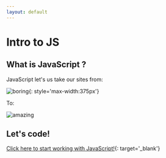 ```yaml
---
layout: default
---
```


# Intro to JS

## What is JavaScript ?

JavaScript let's us take our sites from:

![boring](https://upload.wikimedia.org/wikipedia/commons/thumb/e/ec/Mona_Lisa%2C_by_Leonardo_da_Vinci%2C_from_C2RMF_retouched.jpg/1200px-Mona_Lisa%2C_by_Leonardo_da_Vinci%2C_from_C2RMF_retouched.jpg){: style='max-width:375px'}

To:

![amazing](https://media0.giphy.com/media/12qj9BbWNWbnz2/giphy.webp?cid=ecf05e47i0ppgom48uns8oxmrjbbmm3hfpvfrde1ys4mo9r3&rid=giphy.webp)

## Let's code!

[Click here to start working with JavaScript!](https://codepen.io/jorymullet/pen/rNWVQrQ){: target='_blank'}

